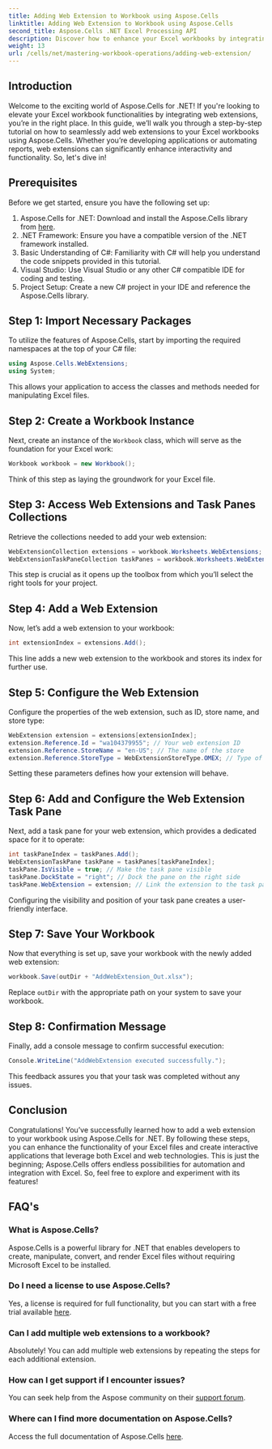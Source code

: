 ```yaml
---
title: Adding Web Extension to Workbook using Aspose.Cells
linktitle: Adding Web Extension to Workbook using Aspose.Cells
second_title: Aspose.Cells .NET Excel Processing API
description: Discover how to enhance your Excel workbooks by integrating web extensions using Aspose.Cells for .NET. This step-by-step tutorial covers prerequisites, detailed code example.
weight: 13
url: /cells/net/mastering-workbook-operations/adding-web-extension/
---
```

## Introduction

Welcome to the exciting world of Aspose.Cells for .NET! If you're looking to elevate your Excel workbook functionalities by integrating web extensions, you’re in the right place. In this guide, we’ll walk you through a step-by-step tutorial on how to seamlessly add web extensions to your Excel workbooks using Aspose.Cells. Whether you’re developing applications or automating reports, web extensions can significantly enhance interactivity and functionality. So, let's dive in!

## Prerequisites

Before we get started, ensure you have the following set up:

1. Aspose.Cells for .NET: Download and install the Aspose.Cells library from [here](https://releases.aspose.com/cells/net/).
2. .NET Framework: Ensure you have a compatible version of the .NET framework installed.
3. Basic Understanding of C#: Familiarity with C# will help you understand the code snippets provided in this tutorial.
4. Visual Studio: Use Visual Studio or any other C# compatible IDE for coding and testing.
5. Project Setup: Create a new C# project in your IDE and reference the Aspose.Cells library.

## Step 1: Import Necessary Packages

To utilize the features of Aspose.Cells, start by importing the required namespaces at the top of your C# file:

```csharp
using Aspose.Cells.WebExtensions;
using System;
```

This allows your application to access the classes and methods needed for manipulating Excel files.

## Step 2: Create a Workbook Instance

Next, create an instance of the `Workbook` class, which will serve as the foundation for your Excel work:

```csharp
Workbook workbook = new Workbook();
```

Think of this step as laying the groundwork for your Excel file.

## Step 3: Access Web Extensions and Task Panes Collections

Retrieve the collections needed to add your web extension:

```csharp
WebExtensionCollection extensions = workbook.Worksheets.WebExtensions;
WebExtensionTaskPaneCollection taskPanes = workbook.Worksheets.WebExtensionTaskPanes;
```

This step is crucial as it opens up the toolbox from which you’ll select the right tools for your project.

## Step 4: Add a Web Extension

Now, let’s add a web extension to your workbook:

```csharp
int extensionIndex = extensions.Add();
```

This line adds a new web extension to the workbook and stores its index for further use.

## Step 5: Configure the Web Extension

Configure the properties of the web extension, such as ID, store name, and store type:

```csharp
WebExtension extension = extensions[extensionIndex];
extension.Reference.Id = "wa104379955"; // Your web extension ID
extension.Reference.StoreName = "en-US"; // The name of the store
extension.Reference.StoreType = WebExtensionStoreType.OMEX; // Type of store
```

Setting these parameters defines how your extension will behave.

## Step 6: Add and Configure the Web Extension Task Pane

Next, add a task pane for your web extension, which provides a dedicated space for it to operate:

```csharp
int taskPaneIndex = taskPanes.Add();
WebExtensionTaskPane taskPane = taskPanes[taskPaneIndex];
taskPane.IsVisible = true; // Make the task pane visible
taskPane.DockState = "right"; // Dock the pane on the right side
taskPane.WebExtension = extension; // Link the extension to the task pane
```

Configuring the visibility and position of your task pane creates a user-friendly interface.

## Step 7: Save Your Workbook

Now that everything is set up, save your workbook with the newly added web extension:

```csharp
workbook.Save(outDir + "AddWebExtension_Out.xlsx");
```

Replace `outDir` with the appropriate path on your system to save your workbook.

## Step 8: Confirmation Message

Finally, add a console message to confirm successful execution:

```csharp
Console.WriteLine("AddWebExtension executed successfully.");
```

This feedback assures you that your task was completed without any issues.

## Conclusion

Congratulations! You’ve successfully learned how to add a web extension to your workbook using Aspose.Cells for .NET. By following these steps, you can enhance the functionality of your Excel files and create interactive applications that leverage both Excel and web technologies. This is just the beginning; Aspose.Cells offers endless possibilities for automation and integration with Excel. So, feel free to explore and experiment with its features!

## FAQ's

### What is Aspose.Cells?
Aspose.Cells is a powerful library for .NET that enables developers to create, manipulate, convert, and render Excel files without requiring Microsoft Excel to be installed.

### Do I need a license to use Aspose.Cells?
Yes, a license is required for full functionality, but you can start with a free trial available [here](https://releases.aspose.com/).

### Can I add multiple web extensions to a workbook?
Absolutely! You can add multiple web extensions by repeating the steps for each additional extension.

### How can I get support if I encounter issues?
You can seek help from the Aspose community on their [support forum](https://forum.aspose.com/c/cells/9).

### Where can I find more documentation on Aspose.Cells?
Access the full documentation of Aspose.Cells [here](https://reference.aspose.com/cells/net/).

